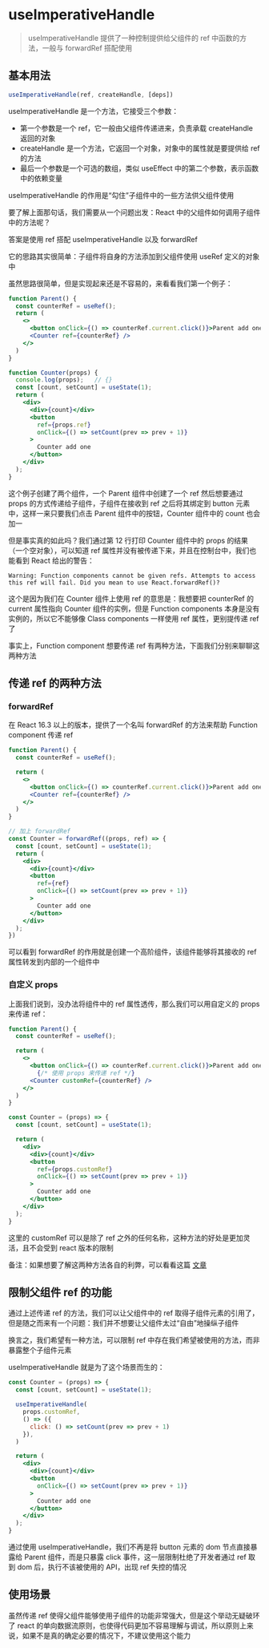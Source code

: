 # useImperativeHandle

> useImperativeHandle 提供了一种控制提供给父组件的 ref 中函数的方法，一般与 forwardRef 搭配使用

## 基本用法

```js
useImperativeHandle(ref, createHandle, [deps])
```

useImperativeHandle 是一个方法，它接受三个参数：

- 第一个参数是一个 ref，它一般由父组件传递进来，负责承载 createHandle 返回的对象
- createHandle 是一个方法，它返回一个对象，对象中的属性就是要提供给 ref 的方法
- 最后一个参数是一个可选的数组，类似 useEffect 中的第二个参数，表示函数中的依赖变量

useImperativeHandle 的作用是“勾住”子组件中的一些方法供父组件使用

要了解上面那句话，我们需要从一个问题出发：React 中的父组件如何调用子组件中的方法呢？

答案是使用 ref 搭配 useImperativeHandle 以及 forwardRef

它的思路其实很简单：子组件将自身的方法添加到父组件使用 useRef 定义的对象中

虽然思路很简单，但是实现起来还是不容易的，来看看我们第一个例子：

```jsx
function Parent() {
  const counterRef = useRef();
  return (
    <>
      <button onClick={() => counterRef.current.click()}>Parent add one</button>
      <Counter ref={counterRef} />
    </>
  )
}

function Counter(props) {
  console.log(props);   // {}
  const [count, setCount] = useState(1);
  return (
    <div>
      <div>{count}</div>
      <button
        ref={props.ref}
        onClick={() => setCount(prev => prev + 1)}
      >
        Counter add one
      </button>
    </div>
  );
}
```

这个例子创建了两个组件，一个 Parent 组件中创建了一个 ref 然后想要通过 props 的方式传递给子组件，子组件在接收到 ref 之后将其绑定到 button 元素中，这样一来只要我们点击 Parent 组件中的按钮，Counter 组件中的 count 也会加一

但是事实真的如此吗？我们通过第 12 行打印 Counter 组件中的 props 的结果（一个空对象），可以知道 ref 属性并没有被传递下来，并且在控制台中，我们也能看到 React 给出的警告：

```
Warning: Function components cannot be given refs. Attempts to access this ref will fail. Did you mean to use React.forwardRef()?
```

这个是因为我们在 Counter 组件上使用 ref 的意思是：我想要把 counterRef 的 current 属性指向 Counter 组件的实例，但是 Function components 本身是没有实例的，所以它不能够像 Class components 一样使用 ref 属性，更别提传递 ref 了

事实上，Function component 想要传递 ref 有两种方法，下面我们分别来聊聊这两种方法

## 传递 ref 的两种方法

### forwardRef

在 React 16.3 以上的版本，提供了一个名叫 forwardRef 的方法来帮助 Function component 传递 ref

```jsx
function Parent() {
  const counterRef = useRef();

  return (
    <>
      <button onClick={() => counterRef.current.click()}>Parent add one</button>
      <Counter ref={counterRef} />
    </>
  )
}

// 加上 forwardRef
const Counter = forwardRef((props, ref) => {
  const [count, setCount] = useState(1);
  return (
    <div>
      <div>{count}</div>
      <button
        ref={ref}
        onClick={() => setCount(prev => prev + 1)}
      >
        Counter add one
      </button>
    </div>
  );
})
```

可以看到 forwardRef 的作用就是创建一个高阶组件，该组件能够将其接收的 ref 属性转发到内部的一个组件中

### 自定义 props

上面我们说到，没办法将组件中的 ref 属性透传，那么我们可以用自定义的 props 来传递 ref：

```jsx
function Parent() {
  const counterRef = useRef();

  return (
    <>
      <button onClick={() => counterRef.current.click()}>Parent add one</button>
    	{/* 使用 props 来传递 ref */}
      <Counter customRef={counterRef} />
    </>
  )
}

const Counter = (props) => {
  const [count, setCount] = useState(1);

  return (
    <div>
      <div>{count}</div>
      <button
        ref={props.customRef}
        onClick={() => setCount(prev => prev + 1)}
      >
        Counter add one
      </button>
    </div>
  );
}
```

这里的 customRef 可以是除了 ref 之外的任何名称，这种方法的好处是更加灵活，且不会受到 react 版本的限制

备注：如果想要了解这两种方法各自的利弊，可以看看这篇 [文章](https://stackoverflow.com/questions/58578570/value-of-using-react-forwardref-vs-custom-ref-prop/60237948#60237948)

## 限制父组件 ref 的功能

通过上述传递 ref 的方法，我们可以让父组件中的 ref 取得子组件元素的引用了，但是随之而来有一个问题：我们并不想要让父组件太过“自由”地操纵子组件

换言之，我们希望有一种方法，可以限制 ref 中存在我们希望被使用的方法，而非暴露整个子组件元素

useImperativeHandle 就是为了这个场景而生的：

```jsx
const Counter = (props) => {
  const [count, setCount] = useState(1);

  useImperativeHandle(
    props.customRef,
    () => ({
      click: () => setCount(prev => prev + 1)
    }),
  )

  return (
    <div>
      <div>{count}</div>
      <button
        onClick={() => setCount(prev => prev + 1)}
      >
        Counter add one
      </button>
    </div>
  );
}
```

通过使用 useImperativeHandle，我们不再是将 button 元素的 dom 节点直接暴露给 Parent 组件，而是只暴露 click 事件，这一层限制杜绝了开发者通过 ref 取到 dom 后，执行不该被使用的 API，出现 ref 失控的情况

## 使用场景

虽然传递 ref 使得父组件能够使用子组件的功能非常强大，但是这个举动无疑破环了 react 的单向数据流原则，也使得代码更加不容易理解与调试，所以原则上来说，如果不是真的确定必要的情况下，不建议使用这个能力
